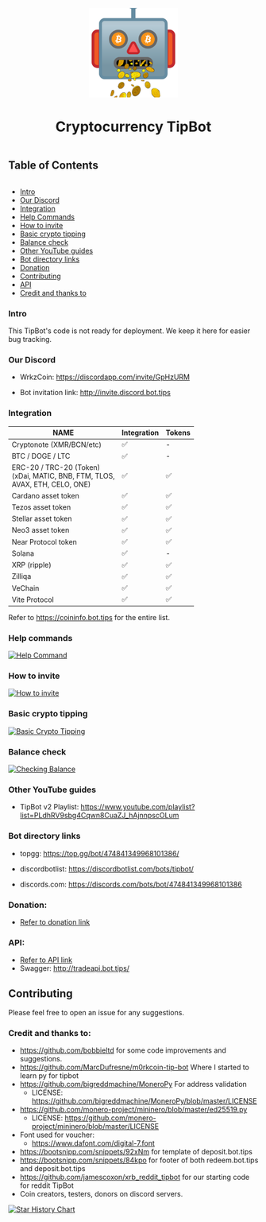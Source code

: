 <p align="center">
  <img width="180" src="./images/TIPBOT.png" alt="Unique Discord Cryptocurrency TipBot">
  <h1 align="center">Cryptocurrency TipBot</h1>
</p>

<!-- Table of Contents -->

<summary><h2 style="display: inline-block">Table of Contents</h2></summary>
<ul>
    <li><a href="#intro">Intro</a></li>
    <li><a href="#our-discord">Our Discord</a></li>
    <li><a href="#integration">Integration</a></li>
    <li><a href="#help-commands">Help Commands</a></li>
    <li><a href="#how-to-invite">How to invite</a></li>
    <li><a href="#basic-crypto-tipping">Basic crypto tipping</a></li>
    <li><a href="#balance-check">Balance check</a></li>
    <li><a href="#other-youtube-guides">Other YouTube guides</a></li>
    <li><a href="#bot-directory-links">Bot directory links</a></li>
    <li><a href="#donation">Donation</a></li>    
    <li><a href="#contributing">Contributing</a></li>
    <li><a href="#api">API</a></li>
    <li><a href="#credit-and-thanks-to">Credit and thanks to</a></li>
</ul>


### Intro

This TipBot's code is not ready for deployment. We keep it here for easier bug tracking.

### Our Discord

* WrkzCoin: <https://discordapp.com/invite/GpHzURM>

* Bot invitation link: http://invite.discord.bot.tips

### Integration

| NAME                                                                               	| Integration 	| Tokens 	|
|------------------------------------------------------------------------------------	|-------------	|--------	|
| Cryptonote (XMR/BCN/etc)                                                           	| ✅           	| -      	|
| BTC / DOGE / LTC                                                                   	| ✅           	| -      	|
| ERC-20 / TRC-20 (Token)<br>(xDai, MATIC, BNB, FTM, TLOS, <br>AVAX, ETH, CELO, ONE) 	| ✅           	| ✅      	|
| Cardano asset token                                                                	| ✅           	| ✅      	|
| Tezos asset token                                                                  	| ✅           	| ✅      	|
| Stellar asset token                                                                	| ✅           	| ✅      	|
| Neo3 asset token                                                                   	| ✅           	| ✅      	|
| Near Protocol token                                                                	| ✅           	| ✅      	|
| Solana                                                                             	| ✅           	| -      	|
| XRP (ripple)                                                                       	| ✅           	| ✅      	|
| Zilliqa                                                                            	| ✅           	| ✅      	|
| VeChain                                                                            	| ✅           	| ✅      	|
| Vite Protocol                                                                      	| ✅           	| ✅      	|

Refer to <https://coininfo.bot.tips> for the entire list.


### Help commands

[![Help Command](https://img.youtube.com/vi/yeybe6fWQa8/0.jpg)](https://www.youtube.com/watch?v=yeybe6fWQa8)

### How to invite

[![How to invite](https://img.youtube.com/vi/eNCaJgR3TzY/0.jpg)](https://www.youtube.com/watch?v=eNCaJgR3TzY)

### Basic crypto tipping

[![Basic Crypto Tipping](https://img.youtube.com/vi/w2VWYJ2foTo/0.jpg)](https://www.youtube.com/watch?v=w2VWYJ2foTo)

### Balance check

[![Checking Balance](https://img.youtube.com/vi/tc1xxsggVMo/0.jpg)](https://www.youtube.com/watch?v=tc1xxsggVMo)

### Other YouTube guides

* TipBot v2 Playlist: <https://www.youtube.com/playlist?list=PLdhRV9sbg4Cqwn8CuaZJ_hAjnnpscOLum>

### Bot directory links

* topgg: <https://top.gg/bot/474841349968101386/>

* discordbotlist: <https://discordbotlist.com/bots/tipbot/>

* discords.com: <https://discords.com/bots/bot/474841349968101386>

### Donation:

* [Refer to donation link](./DONATION.md)

### API:
* [Refer to API link](./TRADE_API.md)
* Swagger: <http://tradeapi.bot.tips/>

## Contributing

Please feel free to open an issue for any suggestions.

### Credit and thanks to:

* <https://github.com/bobbieltd> for some code improvements and suggestions.
* <https://github.com/MarcDufresne/m0rkcoin-tip-bot> Where I started to learn py for tipbot
* <https://github.com/bigreddmachine/MoneroPy> For address validation
  * LICENSE: <https://github.com/bigreddmachine/MoneroPy/blob/master/LICENSE>
* <https://github.com/monero-project/mininero/blob/master/ed25519.py>
  * LICENSE: <https://github.com/monero-project/mininero/blob/master/LICENSE>
* Font used for voucher:
  * <https://www.dafont.com/digital-7.font>
* https://bootsnipp.com/snippets/92xNm for template of deposit.bot.tips
* https://bootsnipp.com/snippets/84kpo for footer of both redeem.bot.tips and deposit.bot.tips
* https://github.com/jamescoxon/xrb_reddit_tipbot for our starting code for reddit TipBot
* Coin creators, testers, donors on discord servers.

[![Star History Chart](https://api.star-history.com/svg?repos=wrkzcoin/TipBot&type=Date)](https://star-history.com/#wrkzcoin/TipBot&Date)

